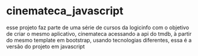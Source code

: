 # cinemateca_javascript
 esse projeto faz parte de uma série de cursos da logicinfo com o objetivo de criar o mesmo aplicativo, cinemateca acessando a api do tmdb, à partir do mesmo template em bootstrap, usando tecnologias diferentes, essa é a versão do projeto em javascript
